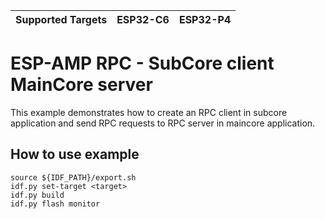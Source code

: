 | Supported Targets | ESP32-C6 | ESP32-P4 |
| ----------------- | ----- | ----- |

# ESP-AMP RPC - SubCore client MainCore server

This example demonstrates how to create an RPC client in subcore application and send RPC requests to RPC server in maincore application.

## How to use example

``` shell
source ${IDF_PATH}/export.sh
idf.py set-target <target>
idf.py build
idf.py flash monitor
```
